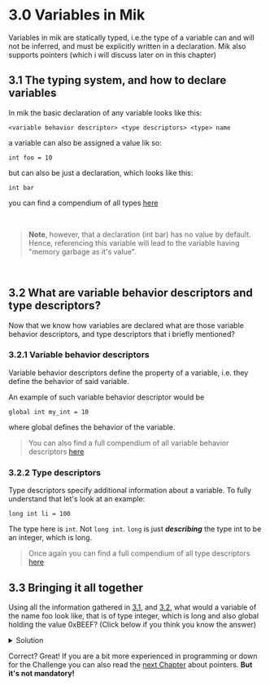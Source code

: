 # **3.0 Variables in Mik**

Variables in mik are statically typed, i.e.the type of a variable can and will not be inferred, and must be explicitly written in a declaration. Mik also supports pointers (which i will discuss later on in this chapter)

## **3.1 The typing system, and how to declare variables**

In mik the basic declaration of any variable looks like this:

    <variable behavior descriptor> <type descriptors> <type> name

a variable can also be assigned a value lik so:

    int foo = 10

but can also be just a declaration, which looks like this:

    int bar

you can find a compendium of all types [here](sources.md#full-compendium-of-base-types)

<br>

> **Note**, however, that a declaration (int bar) has no value by default. Hence, referencing this variable will lead to the variable having "memory garbage as it's value".

<br>

## **3.2 What are variable behavior descriptors and type descriptors?**

Now that we know how variables are declared what are those variable behavior descriptors, and type descriptors that i briefly mentioned?

### **3.2.1 Variable behavior descriptors**

Variable behavior descriptors define the property of a variable, i.e. they define the behavior of said variable.

An example of such variable behavior descriptor would be

    global int my_int = 10

where global defines the behavior of the variable. 

> You can also find a full compendium of all variable behavior descriptors [here](sources.md#full-compendium-of-variable-behavior-descriptors)

### **3.2.2 Type descriptors**

Type descriptors specify additional information about a variable. To fully understand that let's look at an example:

    long int li = 100

The type here is ``int``. Not ``long int``. ``long`` is just ***describing*** the type int to be an integer, which is long.

> Once again you can find a full compendium of all type descriptors [here](sources.md#full-compendium-of-type-descriptors)

## **3.3 Bringing it all together**

Using all the information gathered in [3.1](03-variables.md#31-the-typing-system-and-how-to-declare-variables),  and [3.2](03-variables.md#32-what-are-variable-behavior-descriptors-and-type-descriptors), what would a variable of the name foo look like, that is of type integer, which is long and also global holding the value 0xBEEF? (Click below if you think you know the answer)

<details>
  <summary>Solution</summary>

    global long int foo = 0xBEEF

</details>

Correct? Great! If you are a bit more experienced in programming or down for the Challenge you can also read the [next Chapter](04-pointers.md#pointers) about pointers. **But it's not mandatory!**

